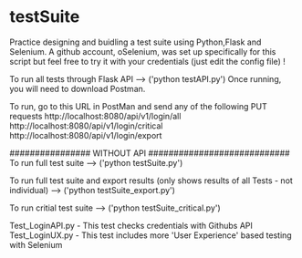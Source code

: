# testSuite

Practice designing and buidling a test suite using Python,Flask and Selenium. A github account, oSelenium, was set up specifically for this script but feel free to try it with your credentials (just edit the config file) !


To run all tests through Flask API --> ('python testAPI.py')
Once running, you will need to download Postman.

To run, go to this URL in PostMan and send any of the following PUT requests
http://localhost:8080/api/v1/login/all
http://localhost:8080/api/v1/login/critical
http://localhost:8080/api/v1/login/export




################ WITHOUT API ############################
To run full test suite  --> ('python testSuite.py')

To run full test suite and export results (only shows results of all Tests - not individual) --> ('python testSuite_export.py')

To run critial test suite --> ('python testSuite_critical.py')


Test_LoginAPI.py - This test checks credentials with Githubs API
Test_LoginUX.py - This test includes more 'User Experience' based testing with Selenium
